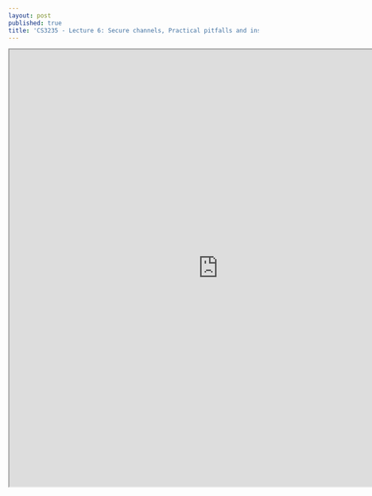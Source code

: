 ```yaml
---
layout: post
published: true
title: 'CS3235 - Lecture 6: Secure channels, Practical pitfalls and insufficiency'
---
```

<iframe src="https://drive.google.com/file/d/1ocfcinRAi9iY8M4od9Zj5Xuaff19RJlN/preview" width="840" height="880"></iframe>
